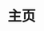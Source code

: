 ﻿---
home: true
icon: home
title: 主页
heroImage: /logo2.svg
bgImage: https://theme-hope-assets.vuejs.press/bg/6-light.svg
bgImageDark: https://theme-hope-assets.vuejs.press/bg/6-dark.svg
bgImageStyle:
  background-attachment: fixed
heroText: Korepi
tagline: 我们提供高质量且易于使用的 Korepi 便捷工具！
actions:
  - text: 下载
    icon: download
    link: ./start/download
    type: primary
  - text: 快速开始
    icon: lightbulb
    link: ./start/
  - text: 指南
    icon: book
    link: ./guide/

highlights:
  - header: 超人般的体验！
    image: /assets/images/web/box.svg
    bgImage: https://theme-hope-assets.vuejs.press/bg/3-light.svg
    bgImageDark: https://theme-hope-assets.vuejs.press/bg/3-dark.svg
    highlights:
      - title: 解锁未探索的地点
      - title: 可自动探索宝箱！
      - title: 探索模式，让你更专注于游戏！
      - title: 支持多种语言！

  - header: 实用、便捷、与原神互动技术
    description: 独特的功能，免费使用
    image: /assets/images/web/markdown.svg
    bgImage: https://theme-hope-assets.vuejs.press/bg/2-light.svg
    bgImageDark: https://theme-hope-assets.vuejs.press/bg/2-dark.svg
    bgImageStyle:
      background-repeat: repeat
      background-size: initial
    功能:
      - title: 传送
        icon: location-arrow
        details: 在地图/标记/任务之间传送
      - title: 上帝模式
        icon: shield
        details: 使角色无敌
      - title: 攻击修改器（多重打击/目标/动画）
        icon: gun
        details: 允许修改攻击特性，包括多重打击、目标和动画
      - title: 无冷却时间（技能/终极/冲刺/弓）
        icon: clock
        details: 消除各种动作的冷却时间，如技能、终极、冲刺和弓
      - title: 无限体力
        icon: battery-full
        details: 允许角色无限制地使用体力
      - title: 穿墙
        icon: vector-square
        details: 允许角色穿过物体，飞行
      - title: 游戏速度
        icon: tachometer-alt
        details: 允许加快或减缓游戏中的时间流逝
      - title: 敌人变傻
        icon: skull
        details: 让敌人变得愚蠢
      - title: 冻结敌人
        icon: snowflake
        details: 将敌人冻结在原地
      - title: 自动摧毁矿石/护盾/杂物/植物
        icon: hammer
        details: 自动摧毁环境中的各种物体
      - title: 自动拾取/打开箱子
        icon: box
        details: 自动收集战利品并打开箱子
      - title: 拾取范围
        icon: compass
        details: 增加拾取物品的范围
      - title: 自动与 NPC 对话
        icon: comment
        details: 启动与 NPC 的自动对话
      - title: 自动砍树
        icon: tree
        details: 允许角色自动砍树
      - title: 自动烹饪
        icon: utensils
        details: 无需玩家参与，自动烹饪食物
      - title: 吸附怪物
        icon: tornado
        details: 吸附附近各种怪物

  - header: 最新 Bug 修复
    image: /assets/images/web/功能.svg
    bgImage: https://theme-hope-assets.vuejs.press/bg/1-light.svg
    bgImageDark: https://theme-hope-assets.vuejs.press/bg/1-dark.svg
    功能:
      - title: 自动选择对话现在稍快
        icon: comment
        details: 加快了自动选择对话的速度
      - title: 地图缩放
        icon: search-plus
        details: 增加了地图缩放功能
      - title: 瞬间充能攻击（现在可配置）
        icon: bolt
        details: 现在可以配置瞬间充能攻击
      - title: 跳过对话
        icon: arrow-right
        details: 瞬间跳过对话
      - title: 召唤 NPC
        icon: user
        details: 修复了召唤 NPC 的问题
      - title: 与神像互动
        icon: hands
        details: 修复了神像的问题

  - header: 我们的优势
    description: 探索一些我们的
    image: /assets/images/web/blog.svg
    bgImage: https://theme-hope-assets.vuejs.press/bg/5-light.svg
    bgImageDark: https://theme-hope-assets.vuejs.press/bg/5-dark.svg
    highlights:
      - title: 24小时响应提供服务
        icon: wind
        details: 我们随时为您提供帮助，白天和黑夜，提供可靠的 24小时服务。
      - title: 简单易用
        icon: user-friends
        details: 我们的产品设计简单易用，确保用户友好且舒适的体验。
      - title: 安全性
        icon: shield-alt
        details: 我们重视安全性，确保安全访问并保护您的数据。

copyright: false
footer: 版权所有 © 2023 Micah && Kitten。保留所有权利。所有其他商标、截图、标志和版权均为其各自所有者的财产。
---
